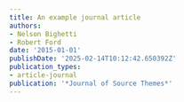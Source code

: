 ```yaml
---
title: An example journal article
authors:
- Nelson Bighetti
- Robert Ford
date: '2015-01-01'
publishDate: '2025-02-14T10:12:42.650392Z'
publication_types:
- article-journal
publication: '*Journal of Source Themes*'
---
```

